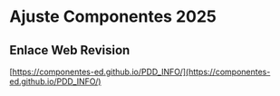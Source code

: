 # **Ajuste Componentes 2025**

## **Enlace Web Revision**

[https://componentes-ed.github.io/PDD_INFO/](https://componentes-ed.github.io/PDD_INFO/)

#

